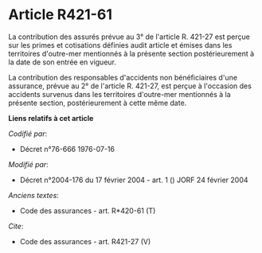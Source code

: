 # Article R421-61

La contribution des assurés prévue au 3° de l'article R. 421-27 est perçue sur les primes et cotisations définies audit
article et émises dans les territoires d'outre-mer mentionnés à la présente section postérieurement à la date de son entrée
en vigueur. 

La contribution des responsables d'accidents non bénéficiaires d'une assurance, prévue au 2° de l'article R. 421-27, est
perçue à l'occasion des accidents survenus dans les territoires d'outre-mer mentionnés à la présente section, postérieurement
à cette même date.

**Liens relatifs à cet article**

_Codifié par_:

  - Décret n°76-666 1976-07-16

_Modifié par_:

  - Décret n°2004-176 du 17 février 2004 - art. 1 () JORF 24 février 2004

_Anciens textes_:

  - Code des assurances - art. R*420-61 (T)

_Cite_:

  - Code des assurances - art. R421-27 (V)
